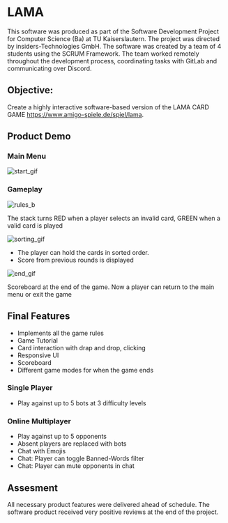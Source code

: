 # LAMA
This software was produced as part of the Software Development Project for Computer Science (Ba) at TU Kaiserslautern. The project was directed by insiders-Technologies GmbH. 
The software was created by a team of 4 students using the SCRUM Framework. The team worked remotely throughout the development process, coordinating tasks with GitLab and communicating over Discord.

## Objective: 
Create a highly interactive software-based version of the LAMA CARD GAME https://www.amigo-spiele.de/spiel/lama. 

## Product Demo
### Main Menu
![start_gif](https://user-images.githubusercontent.com/47574921/197342385-b43ea529-e1b9-400f-9dcd-37bde9f278f5.gif)

### Gameplay
![rules_b](https://user-images.githubusercontent.com/47574921/197342396-fcddbaca-04bf-49d9-83ed-bad0b777555f.gif)


The stack turns RED when a player selects an invalid card, GREEN when a valid card is played 


![sorting_gif](https://user-images.githubusercontent.com/47574921/197339880-9ae33e36-522b-4e98-9051-2ef9af8ab7a4.gif)


- The player can hold the cards in sorted order.
- Score from previous rounds is displayed

![end_gif](https://user-images.githubusercontent.com/47574921/197340971-9e5a06ab-6fa1-4015-988f-97303900b3ed.gif)

Scoreboard at the end of the game. Now a player can return to the main menu or exit the game

## Final Features 
- Implements all the game rules
- Game Tutorial
- Card interaction with drap and drop, clicking
- Responsive UI
- Scoreboard 
- Different game modes for when the game ends

### Single Player
  - Play against up to 5 bots at 3 difficulty levels
### Online Multiplayer
  - Play against up to 5 opponents
  - Absent players are replaced with bots
  - Chat with Emojis 
  - Chat: Player can toggle Banned-Words filter
  - Chat: Player can mute opponents in chat

## Assesment
All necessary product features were delivered ahead of schedule. The software product received very positive reviews at the end of the project. 

